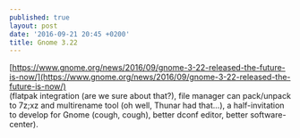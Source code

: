 ```yaml
---
published: true
layout: post
date: '2016-09-21 20:45 +0200'
title: Gnome 3.22
---
```

[https://www.gnome.org/news/2016/09/gnome-3-22-released-the-future-is-now/](https://www.gnome.org/news/2016/09/gnome-3-22-released-the-future-is-now/)  
(flatpak integration (are we sure about that?), file manager can pack/unpack to 7z;xz and multirename tool (oh well, Thunar had that...), a half-invitation to develop for Gnome (cough, cough), better dconf editor, better software-center).

